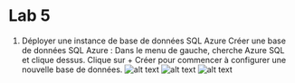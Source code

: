 # Lab 5
1. Déployer une instance de base de données SQL Azure
Créer une base de données SQL Azure :
Dans le menu de gauche, cherche Azure SQL et clique dessus.
Clique sur + Créer pour commencer à configurer une nouvelle base de données.
![alt text](<Capture d’écran 2024-10-02 à 15.59.44.png>)
![alt text](<Capture d’écran 2024-10-02 à 16.05.50.png>)
![alt text](<Capture d’écran 2024-10-02 à 16.06.13.png>)